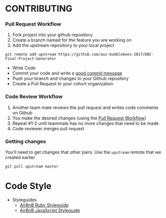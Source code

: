 # CONTRIBUTING

### Pull Request Workflow
1. Fork project into your github repository
1. Create a branch named for the feature you are working on
1. Add the upstream repositiory to your local project
```
git remote add upstream https://github.com/aus-bumblebees-2017/DBC-Final-Project-Generator
```
* Write Code
* Commit your code and write a [good commit message](http://robots.thoughtbot.com/5-useful-tips-for-a-better-commit-message)
* Push your branch and changes to your Github repository
* Create a Pull Request to your cohort organization

### Code Review Workflow
1. Another team mate reviews the pull request and writes code comments on Github
2. You make the desired changes (using the [Pull Request Workflow](#pull-request-workflow))
3. Repeat #1-2 until teammate has no more changes that need to be made
4. Code reviewer merges pull request

### Getting changes

You'll need to get changes that other pairs.  Use the `upstream` remote that we created earlier.

```
git pull upstream master
```

# Code Style
- Styleguides
	- [AirBnB Ruby Styleguide](https://github.com/airbnb/ruby)
	- [AirBnB JavaScript Styleguide](https://github.com/airbnb/javascript)
